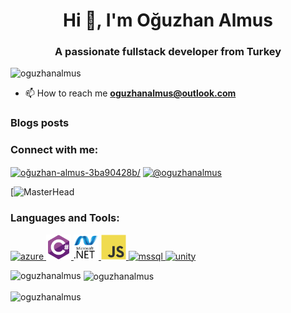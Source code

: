 <h1 align="center">Hi 👋, I'm Oğuzhan Almus</h1>
<h3 align="center">A passionate fullstack developer from Turkey</h3>

<p align="left"> <img src="https://komarev.com/ghpvc/?username=oguzhanalmus&label=Profile%20views&color=0e75b6&style=flat" alt="oguzhanalmus" /> </p>

- 📫 How to reach me **oguzhanalmus@outlook.com**

### Blogs posts
<!-- BLOG-POST-LIST:START -->
<!-- BLOG-POST-LIST:END -->

<h3 align="left">Connect with me:</h3>
<p align="left">
<a href="https://linkedin.com/in/oğuzhan-almus-3ba90428b/" target="blank"><img align="center" src="https://raw.githubusercontent.com/rahuldkjain/github-profile-readme-generator/master/src/images/icons/Social/linked-in-alt.svg" alt="oğuzhan-almus-3ba90428b/" height="30" width="40" /></a>
<a href="https://medium.com/@oguzhanalmus" target="blank"><img align="center" src="https://raw.githubusercontent.com/rahuldkjain/github-profile-readme-generator/master/src/images/icons/Social/medium.svg" alt="@oguzhanalmus" height="30" width="40" /></a>
</p>

[![MasterHead](https://www.google.com/search?q=yaz%C4%B1l%C4%B1m+programlar%C4%B1&tbm=isch&ved=2ahUKEwjY_P38-4uCAxUjhf0HHValD-4Q2-cCegQIABAA&oq=yaz%C4%B1l%C4%B1m+programlar%C4%B1&gs_lcp=CgNpbWcQAzIFCAAQgAQyBQgAEIAEMgUIABCABDIGCAAQBRAeMgYIABAFEB4yBggAEAUQHjIGCAAQBRAeMgYIABAFEB4yBggAEAUQHjIGCAAQBRAeOgcIABAYEIAEULhGWNBOYPxPaABwAHgAgAF_iAHZCJIBBDEwLjKYAQCgAQGqAQtnd3Mtd2l6LWltZ8ABAQ&sclient=img&ei=5ks2ZdjxBKOK9u8P1sq-8A4&bih=931&biw=1920#imgrc=2xzNAPdD5bQF6M&imgdii=ToDqLZkuAJo8GM)

<h3 align="left">Languages and Tools:</h3>
<p align="left"> <a href="https://azure.microsoft.com/en-in/" target="_blank" rel="noreferrer"> <img src="https://www.vectorlogo.zone/logos/microsoft_azure/microsoft_azure-icon.svg" alt="azure" width="40" height="40"/> </a> <a href="https://www.w3schools.com/cs/" target="_blank" rel="noreferrer"> <img src="https://raw.githubusercontent.com/devicons/devicon/master/icons/csharp/csharp-original.svg" alt="csharp" width="40" height="40"/> </a> <a href="https://dotnet.microsoft.com/" target="_blank" rel="noreferrer"> <img src="https://raw.githubusercontent.com/devicons/devicon/master/icons/dot-net/dot-net-original-wordmark.svg" alt="dotnet" width="40" height="40"/> </a> <a href="https://developer.mozilla.org/en-US/docs/Web/JavaScript" target="_blank" rel="noreferrer"> <img src="https://raw.githubusercontent.com/devicons/devicon/master/icons/javascript/javascript-original.svg" alt="javascript" width="40" height="40"/> </a> <a href="https://www.microsoft.com/en-us/sql-server" target="_blank" rel="noreferrer"> <img src="https://www.svgrepo.com/show/303229/microsoft-sql-server-logo.svg" alt="mssql" width="40" height="40"/> </a> <a href="https://unity.com/" target="_blank" rel="noreferrer"> <img src="https://www.vectorlogo.zone/logos/unity3d/unity3d-icon.svg" alt="unity" width="40" height="40"/> </a> </p>

<p><img align="left" src="https://github-readme-stats.vercel.app/api/top-langs?username=oguzhanalmus&show_icons=true&locale=en&layout=compact" alt="oguzhanalmus" /></p>

<p>&nbsp;<img align="center" src="https://github-readme-stats.vercel.app/api?username=oguzhanalmus&show_icons=true&locale=en" alt="oguzhanalmus" /></p>

<p><img align="center" src="https://github-readme-streak-stats.herokuapp.com/?user=oguzhanalmus&" alt="oguzhanalmus" /></p>
